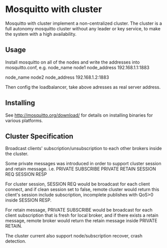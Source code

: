 Mosquitto with cluster
=================

Mosquitto with cluster implement a non-centralized cluster.
The cluster is a full autonomy mosquitto cluster without any leader or key service,
to make the system with a high availability.

## Usage

Install mosquitto on all of the nodes and write the addresses into mosquitto.conf,
e.g.
node_name node1
node_address 192.168.1.1:1883

node_name node2
node_address 192.168.1.2:1883

Then config the loadbalancer, take above adresses as real server address.

## Installing

See <http://mosquitto.org/download/> for details on installing binaries for
various platforms.

## Cluster Specification

Broadcast clients' subscription/unsubscription to each other brokers inside the cluster.

Some private messages was introduced in order to support cluster session and retain message.
i.e.
PRIVATE SUBSCRIBE
PRIVATE RETAIN
SESSION REQ
SESSION RESP

For cluster session, SESSION REQ would be broadcast for each client connect, and if
clean session set to false, remote cluster would return this client's session include
subscription, incomplete publishes with QoS>0 inside SESSION RESP.

For retain message, PRIVATE SUBSCRIBE would be broadcast for each client subscription that
is fresh for local broker, and if there exists a retain message, remote broker would
return the retain message inside PRIVATE RETAIN.

The cluster current also support node/subscription recover, crash detection.